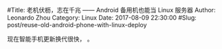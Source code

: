 #Title: 老机伏枥，志在千兆 —— Android 备用机也能当 Linux 服务器
Author: Leonardo Zhou
Category: Linux
Date: 2017-08-09 22:30:00
#Slug: post/reuse-old-android-phone-with-linux-deploy

现在智能手机更新换代很快， 。
